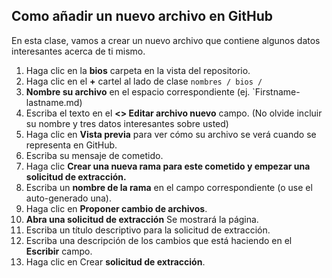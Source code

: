 ## Como añadir un nuevo archivo en GitHub

En esta clase, vamos a crear un nuevo archivo que contiene algunos datos interesantes acerca de ti mismo.

1. Haga clic en la **bios** carpeta en la vista del repositorio. 
2. Haga clic en el **+** cartel al lado de clase `nombres / bios /`
3. **Nombre su archivo**  en el espacio correspondiente (ej. `Firstname-lastname.md)
4. Escriba el texto en el **<> Editar archivo nuevo** campo. (No olvide incluir su nombre y tres datos interesantes sobre usted)
5. Haga clic en **Vista previa** para ver cómo su archivo se verá cuando se representa en GitHub.
6. Escriba su mensaje de cometido.
7. Haga clic **Crear una nueva rama para este cometido y empezar una solicitud de extracción.**
8. Escriba un **nombre de la rama**  en el campo correspondiente (o use el auto-generado una).
9. Haga clic en **Proponer cambio de archivos**.
10. **Abra una solicitud de extracción** Se mostrará la página.
11. Escriba un título descriptivo para la solicitud de extracción.
12. Escriba una descripción de los cambios que está haciendo en el **Escribir** campo.
13. Haga clic en Crear **solicitud de extracción**.
